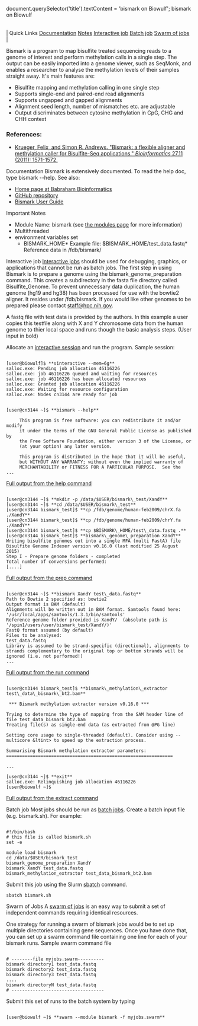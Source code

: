 

document.querySelector('title').textContent = 'bismark on Biowulf';
bismark on Biowulf


|  |
| --- |
| 
Quick Links
[Documentation](#doc)
[Notes](#notes)
[Interactive job](#int) 
[Batch job](#sbatch) 
[Swarm of jobs](#swarm) 
 |



Bismark is a program to map bisulfite treated sequencing reads to a genome of interest and perform methylation calls in a single step. The output can be easily imported into a genome viewer, such as SeqMonk, and enables a researcher to analyse the methylation levels of their samples straight away. It's main features are:

* Bisulfite mapping and methylation calling in one single step
* Supports single-end and paired-end read alignments
* Supports ungapped and gapped alignments
* Alignment seed length, number of mismatches etc. are adjustable
* Output discriminates between cytosine methylation in CpG, CHG and CHH context





### References:


* [Krueger, Felix, and Simon R. Andrews. "Bismark: a flexible aligner and methylation caller for Bisulfite-Seq applications." *Bioinformatics* 27.11 (2011): 1571-1572.](http://bioinformatics.oxfordjournals.org/content/27/11/1571.short)


Documentation
Bismark is extensively documented. To read the help doc, type bismark --help. See also:
* [Home page at Babraham Bioinformatics](http://www.bioinformatics.babraham.ac.uk/projects/bismark/)
* [GitHub repository](https://github.com/FelixKrueger/Bismark)
* [Bismark User Guide](http://www.bioinformatics.babraham.ac.uk/projects/bismark/Bismark_User_Guide.pdf)


Important Notes
* Module Name: bismark (see [the modules page](/apps/modules.html) for more information)
* Multithreaded
* environment variables set 
	+ BISMARK\_HOME* Example file: $BISMARK\_HOME/test\_data.fastq* Reference data in /fdb/bismark/



Interactive job
[Interactive jobs](/docs/userguide.html#int) should be used for debugging, graphics, or applications that cannot be run as batch jobs.
 The first step in using Bismark is to prepare a genome using the bismark\_genome\_preparation command. This creates a subdirectory in the fasta file directory called Bisulfite\_Genome. To prevent unnecessary data duplication, the human genome (hg19 and hg38) has been processed for use with the bowtie2 aligner. It resides under /fdb/bismark. If you would like other genomes to be prepared please contact staff@hpc.nih.gov.

A fastq file with test data is provided by the authors. In this example a user copies this testfile along with X and Y chromosome data from the human genome to thier local space and runs though the basic analysis steps. (User input in bold)

Allocate an [interactive session](/docs/userguide.html#int) and run the program. Sample session:



```

[user@biowulf]$ **sinteractive --mem=6g**
salloc.exe: Pending job allocation 46116226
salloc.exe: job 46116226 queued and waiting for resources
salloc.exe: job 46116226 has been allocated resources
salloc.exe: Granted job allocation 46116226
salloc.exe: Waiting for resource configuration
salloc.exe: Nodes cn3144 are ready for job


[user@cn3144 ~]$ **bismark --help**

     This program is free software: you can redistribute it and/or modify
     it under the terms of the GNU General Public License as published by
     the Free Software Foundation, either version 3 of the License, or
     (at your option) any later version.

     This program is distributed in the hope that it will be useful,
     but WITHOUT ANY WARRANTY; without even the implied warranty of
     MERCHANTABILITY or FITNESS FOR A PARTICULAR PURPOSE.  See the
...

```

[Full output from the help command](/apps/bismark/bismark_help.html)    



```

[user@cn3144 ~]$ **mkdir -p /data/$USER/bismark\_test/XandY**
[user@cn3144 ~]$ **cd /data/$USER/bismark\_test**
[user@cn3144 bismark_test]$ **cp /fdb/genome/human-feb2009/chrX.fa ./XandY**
[user@cn3144 bismark_test]$ **cp /fdb/genome/human-feb2009/chrY.fa ./XandY**
[user@cn3144 bismark_test]$ **cp $BISMARK\_HOME/test\_data.fastq .**
[user@cn3144 bismark_test]$ **bismark\_genome\_preparation XandY**
Writing bisulfite genomes out into a single MFA (multi FastA) file
Bisulfite Genome Indexer version v0.16.0 (last modified 25 August 2015)
Step I - Prepare genome folders - completed
Total number of conversions performed:
[....]

```

[Full output from the prep command](/apps/bismark/bismark_prep_output.html)    



```

[user@cn3144 ~]$ **bismark XandY test\_data.fastq**
Path to Bowtie 2 specified as: bowtie2
Output format is BAM (default)
Alignments will be written out in BAM format. Samtools found here: '/usr/local/apps/samtools/1.3.1/bin/samtools'
Reference genome folder provided is XandY/	(absolute path is '/spin1/users/user/bismark_test/XandY/)'
FastQ format assumed (by default)
Files to be analysed:
test_data.fastq
Library is assumed to be strand-specific (directional), alignments to strands complementary to the original top or bottom strands will be ignored (i.e. not performed!)
...

```

[Full output from the run command](/apps/bismark/bismark_run_output.html)    



```

[user@cn3144 bismark_test]$ **bismark\_methylation\_extractor test\_data\_bismark\_bt2.bam**

 *** Bismark methylation extractor version v0.16.0 ***

Trying to determine the type of mapping from the SAM header line of file test_data_bismark_bt2.bam
Treating file(s) as single-end data (as extracted from @PG line)

Setting core usage to single-threaded (default). Consider using --multicore &ltint> to speed up the extraction process.

Summarising Bismark methylation extractor parameters:
===============================================================

...

[user@cn3144 ~]$ **exit**
salloc.exe: Relinquishing job allocation 46116226
[user@biowulf ~]$

```


[Full output from the extract command](/apps/bismark/bismark_extract_output.html)    


Batch job
Most jobs should be run as [batch jobs](/docs/userguide.html#submit).
Create a batch input file (e.g. bismark.sh). For example:



```

#!/bin/bash
# this file is called bismark.sh
set -e

module load bismark
cd /data/$USER/bismark_test
bismark_genome_preparation XandY
bismark XandY test_data.fastq
bismark_methylation_extractor test_data_bismark_bt2.bam

```

Submit this job using the Slurm [sbatch](/docs/userguide.html) command.



```
sbatch bismark.sh
```

Swarm of Jobs 
A [swarm of jobs](/apps/swarm.html) is an easy way to submit a set of independent commands requiring identical resources.

One strategy for running a swarm of bismark jobs would be to set up multiple directories containing gene sequences. Once you have done that, you can set up a swarm command file containing one line for each of your bismark runs. 
Sample swarm command file



```

# --------file myjobs.swarm----------
bismark directory1 test_data.fastq
bismark directory2 test_data.fastq
bismark directory3 test_data.fastq
....
bismark directoryN test_data.fastq
# -----------------------------------

```

Submit this set of runs to the batch system by typing



```

[user@biowulf ~]$ **swarm --module bismark -f myjobs.swarm**

```

















